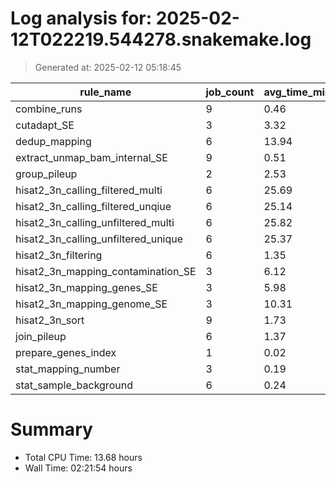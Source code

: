 # Log analysis for: 2025-02-12T022219.544278.snakemake.log
> Generated at: 2025-02-12 05:18:45

| rule_name                           | job_count | avg_time_min | total_time_min | threads |
| ----------------------------------- | --------- | ------------ | -------------- | ------- |
| combine_runs                        | 9         | 0.46         | 4.18           | 8       |
| cutadapt_SE                         | 3         | 3.32         | 9.95           | 36      |
| dedup_mapping                       | 6         | 13.94        | 83.62          | 3       |
| extract_unmap_bam_internal_SE       | 9         | 0.51         | 4.55           | 4       |
| group_pileup                        | 2         | 2.53         | 5.07           | 6       |
| hisat2_3n_calling_filtered_multi    | 6         | 25.69        | 154.15         | 5       |
| hisat2_3n_calling_filtered_unqiue   | 6         | 25.14        | 150.85         | 5       |
| hisat2_3n_calling_unfiltered_multi  | 6         | 25.82        | 154.92         | 5       |
| hisat2_3n_calling_unfiltered_unique | 6         | 25.37        | 152.20         | 5       |
| hisat2_3n_filtering                 | 6         | 1.35         | 8.12           | 4       |
| hisat2_3n_mapping_contamination_SE  | 3         | 6.12         | 18.35          | 10      |
| hisat2_3n_mapping_genes_SE          | 3         | 5.98         | 17.93          | 10      |
| hisat2_3n_mapping_genome_SE         | 3         | 10.31        | 30.93          | 28      |
| hisat2_3n_sort                      | 9         | 1.73         | 15.53          | 4       |
| join_pileup                         | 6         | 1.37         | 8.22           | 6       |
| prepare_genes_index                 | 1         | 0.02         | 0.02           | 12      |
| stat_mapping_number                 | 3         | 0.19         | 0.58           | 4       |
| stat_sample_background              | 6         | 0.24         | 1.45           | 2       |

# Summary 
* Total CPU Time: 13.68 hours
* Wall Time: 02:21:54 hours
